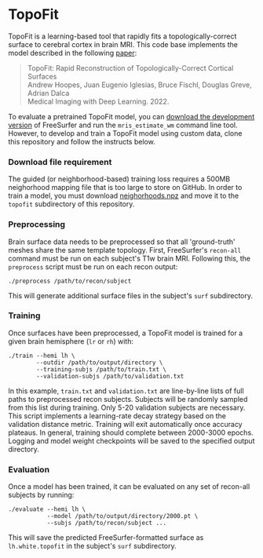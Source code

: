 # TopoFit

TopoFit is a learning-based tool that rapidly fits a topologically-correct surface to cerebral cortex in brain MRI. This code base implements the model described in the following [paper](https://openreview.net/forum?id=-JiHeZNDY3a):

> TopoFit: Rapid Reconstruction of Topologically-Correct Cortical Surfaces<br>
> Andrew Hoopes, Juan Eugenio Iglesias, Bruce Fischl, Douglas Greve, Adrian Dalca<br>
> Medical Imaging with Deep Learning. 2022.<br>

To evaluate a pretrained TopoFit model, you can [download the development version](https://surfer.nmr.mgh.harvard.edu/fswiki/DownloadAndInstall) of FreeSurfer and run the `mris_estimate_wm` command line tool. However, to develop and train a TopoFit model using custom data, clone this repository and follow the instructs below.

### Download file requirement

The guided (or neighborhood-based) training loss requires a 500MB neighorhood mapping file that is too large to store on GitHub. In order to train a model, you must download [neighorhoods.npz](https://surfer.nmr.mgh.harvard.edu/ftp/data/topofit/neighborhoods.npz) and move it to the `topofit` subdirectory of this repository.

### Preprocessing

Brain surface data needs to be preprocessed so that all 'ground-truth' meshes share the same template topology. First, FreeSurfer's `recon-all` command must be run on each subject's T1w brain MRI. Following this, the `preprocess` script must be run on each recon output:

```
./preprocess /path/to/recon/subject
```

This will generate additional surface files in the subject's `surf` subdirectory.

### Training

Once surfaces have been preprocessed, a TopoFit model is trained for a given brain hemisphere (`lr` or `rh`) with:

```
./train --hemi lh \
        --outdir /path/to/output/directory \
        --training-subjs /path/to/train.txt \
        --validation-subjs /path/to/validation.txt
```

In this example, `train.txt` and `validation.txt` are line-by-line lists of full paths to preprocessed recon subjects. Subjects will be randomly sampled from this list during training. Only 5-20 validation subjects are necessary. This script implements a learning-rate decay strategy based on the validation distance metric. Training will exit automatically once accuracy plateaus. In general, training should complete between 2000-3000 epochs. Logging and model weight checkpoints will be saved to the specified output directory.

### Evaluation

Once a model has been trained, it can be evaluated on any set of recon-all subjects by running:

```
./evaluate --hemi lh \
           --model /path/to/output/directory/2000.pt \
           --subjs /path/to/recon/subject ...
```

This will save the predicted FreeSurfer-formatted surface as `lh.white.topofit` in the subject's `surf` subdirectory.
